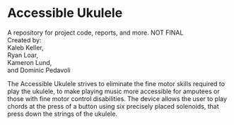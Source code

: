 # Accessible Ukulele
A repository for project code, reports, and more. NOT FINAL   
Created by:  
Kaleb Keller,   
Ryan Loar,  
Kameron Lund,  
and Dominic Pedavoli  


The Accessible Ukulele strives to eliminate the fine motor skills required to play the ukulele, to make playing music more accessible for amputees or those with fine motor control disabilities. The device allows the user to play chords at the press of a button using six precisely placed solenoids, that press down the strings of the ukulele.